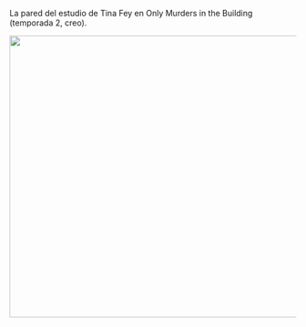 La pared del estudio de Tina Fey en Only Murders in the Building (temporada 2, creo).

<p align="center">
<img src="https://github.com/souca/Processing/blob/main/S003_only_murders_in_the_building/S003_only_murders_in_the_building.png"   width="747" height="495" />
</p>
